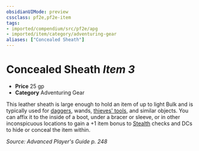 ```yaml
---
obsidianUIMode: preview
cssclass: pf2e,pf2e-item
tags:
- imported/compendium/src/pf2e/apg
- imported/item/category/adventuring-gear
aliases: ["Concealed Sheath"]
---
```

# Concealed Sheath *Item 3*  

- **Price** 25 gp
- **Category** Adventuring Gear

This leather sheath is large enough to hold an item of up to light Bulk and is typically used for [daggers](compendium/equipment/items/dagger.md), wands, [thieves' tools](thieves-tools.md), and similar objects. You can affix it to the inside of a boot, under a bracer or sleeve, or in other inconspicuous locations to gain a +1 item bonus to [Stealth](../../skills.md#Stealth) checks and DCs to hide or conceal the item within.

*Source: Advanced Player's Guide p. 248*